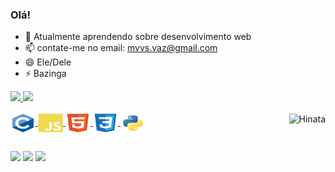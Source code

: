 ### Olá!

- 🌱 Atualmente aprendendo sobre desenvolvimento web
- 📫 contate-me no email: mvvs.vaz@gmail.com
- 😄 Ele/Dele
- ⚡ Bazinga

<div>
  <a href="https://github.com/Vinciusvaz77">
  <img height="180em" src="https://github-readme-stats.vercel.app/api?username=Viniciusvaz77&show_icons=true&theme=vision-friendly-dark&include_all_commits=true&count_private=true"/>
  <img height="180em" src="https://github-readme-stats.vercel.app/api/top-langs/?username=Viniciusvaz77&layout=compact&langs_count=7&theme=vision-friendly-dark"/>
</div>
  
  <div style="display: inline_block"><br>
  <img align="center" alt="Vini-C" height="30" width="40" src="https://raw.githubusercontent.com/devicons/devicon/master/icons/c/c-original.svg">
  <img align="center" alt="Vini-Js" height="30" width="40" src="https://raw.githubusercontent.com/devicons/devicon/master/icons/javascript/javascript-plain.svg">
  <img align="center" alt="Vini-HTML" height="30" width="40" src="https://raw.githubusercontent.com/devicons/devicon/master/icons/html5/html5-original.svg">
  <img align="center" alt="Vini-CSS" height="30" width="40" src="https://raw.githubusercontent.com/devicons/devicon/master/icons/css3/css3-original.svg">
  <img align="center" alt="Vini-Python" height="30" width="40" src="https://raw.githubusercontent.com/devicons/devicon/master/icons/python/python-original.svg">
  <img align="right" alt="Hinata" src="https://cdn.discordapp.com/attachments/719755923127664661/871221264210092063/tumblr_7a89454ad8aae07e9625a176310388d8_84990ca7_250.png">
</div>
  
  ##
  
  <div> 

  <a href="https://www.instagram.com/vinicius_vaz77/" target="_blank"><img src="https://img.shields.io/badge/-Instagram-%23E4405F?style=for-the-badge&logo=instagram&logoColor=white" target="_blank"></a>
 	<a href="https://www.twitch.tv/deathvinislk" target="_blank"><img src="https://img.shields.io/badge/Twitch-9146FF?style=for-the-badge&logo=twitch&logoColor=white" target="_blank"></a>
  <a href="https://www.linkedin.com/in/marco-vinicius-8a0b82200/" target="_blank"><img src="https://img.shields.io/badge/-LinkedIn-%230077B5?style=for-the-badge&logo=linkedin&logoColor=white" target="_blank"></a> 
